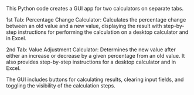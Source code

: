 This Python code creates a GUI app for two calculators on separate tabs.

1st Tab: Percentage Change Calculator:
Calculates the percentage change between an old value and a new value,
displaying the result with step-by-step instructions for performing the calculation on a desktop calculator and in Excel.

2nd Tab: Value Adjustment Calculator:
Determines the new value after either an increase or decrease by a given percentage from an old value.
It also provides step-by-step instructions for a desktop calculator and in Excel.

The GUI includes buttons for calculating results, clearing input fields, and toggling the visibility of the calculation steps.
